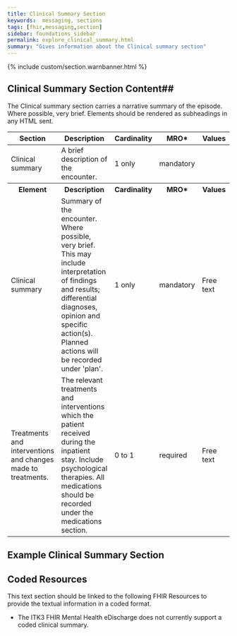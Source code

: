 ```yaml
---
title: Clinical Summary Section
keywords:  messaging, sections
tags: [fhir,messaging,section]
sidebar: foundations_sidebar
permalink: explore_clinical_summary.html
summary: "Gives information about the Clinical summary section"
---
```


{% include custom/section.warnbanner.html %}

## Clinical Summary Section Content##
The Clinical summary section carries a narrative summary of the episode. Where possible, very brief. Elements should be rendered as subheadings in any HTML sent.

<table style="width:100%;max-width: 100%;">
	<thead>
		<tr>
			<th width="18%">Section</th>
			<th width="30%">Description</th>
			<th width="11%">Cardinality</th>
			<th width="11%">MRO*</th>
			<th width="30%">Values</th>
		</tr>
	</thead>
 <tbody>
  <tr>
   <td>Clinical summary</td>
   <td>A brief description of the encounter.</td>
   <td>1 only</td>
   <td>mandatory</td>
   <td>&nbsp;</td>
  </tr>
		<tr>
			<th>Element</th>
			<th>Description</th>
			<th>Cardinality</th>
			<th>MRO*</th>
			<th>Values</th>
		</tr>
  <tr>
   <td>Clinical summary</td>
   <td>Summary of the encounter. Where possible, very brief. This may include interpretation of findings and results; differential diagnoses, opinion and specific action(s). Planned actions will be recorded under 'plan'.</td>
   <td>1 only</td>
   <td>mandatory</td>
   <td>Free text</td>
  </tr>
  <tr>
   <td>Treatments and interventions and changes made to treatments. </td>
   <td>The relevant treatments and interventions which the patient received during the inpatient stay. Include psychological therapies. All medications should be recorded under the medications section.</td>
   <td>0 to 1</td>
   <td>required</td>
   <td>Free text</td>
  </tr>
 </tbody>
</table>


##  Example Clinical Summary Section ##

<script src="https://gist.github.com/IOPS-DEV/77620f7d132b195c42b5f2fee5f39172.js"></script>

## Coded Resources ##

This text section should be linked to the following FHIR Resources to provide the textual information in a coded format.

- The ITK3 FHIR Mental Health eDischarge does not currently support a coded clinical summary.






